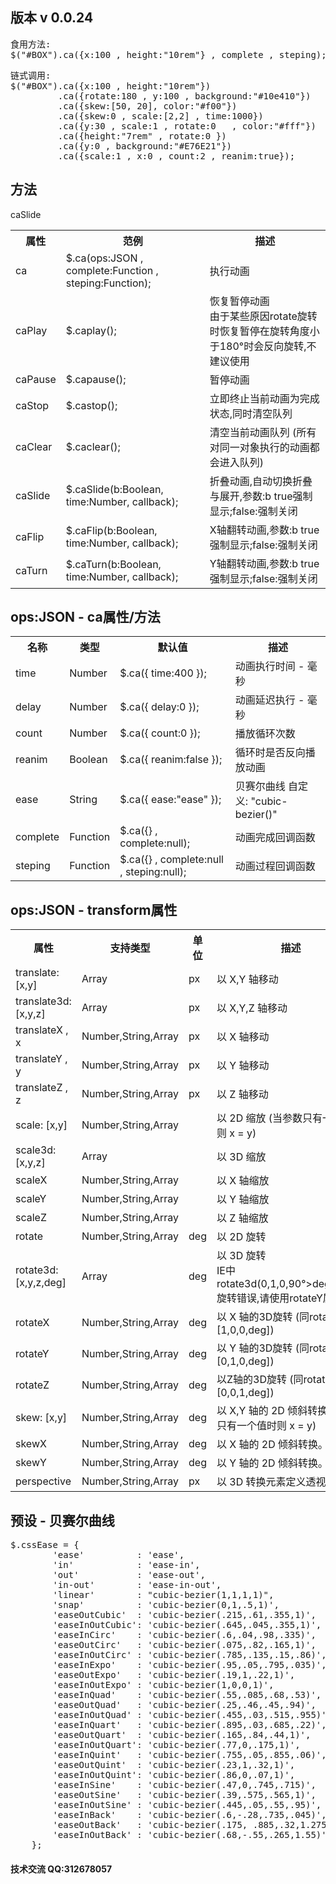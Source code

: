 <h2>版本  <spen>v 0.0.24</spen></h2>
<pre>
食用方法:
$("#BOX").ca({x:100 , height:"10rem"} , complete , steping);
</pre>
<pre>
链式调用:
$("#BOX").ca({x:100 , height:"10rem"})
         .ca({rotate:180 , y:100 , background:"#10e410"})
         .ca({skew:[50, 20], color:"#f00"})
         .ca({skew:0 , scale:[2,2] , time:1000})
         .ca({y:30 , scale:1 , rotate:0   , color:"#fff"})
         .ca({height:"7rem" , rotate:0 })
         .ca({y:0 , background:"#E76E21"})
         .ca({scale:1 , x:0 , count:2 , reanim:true});
</pre>
<h2>方法</h2>
<table>
            <tr>
                <th style="width:15%;">属性</th>
                <th >范例</th>
                <th>描述</th>
            </tr>
            <tr>
                <td>ca</td>
                <td>
                    $.ca(ops:JSON , complete:Function , steping:Function);
                </td>
                <td>执行动画</td>
            </tr>
            <tr>
                <td>caPlay</td>
                <td>$.caplay();</td>
                <td>
                    恢复暂停动画
                    <br>
                    <span class="am-text-danger">由于某些原因rotate旋转时恢复暂停在旋转角度小于180°时会反向旋转,不建议使用</span>
                </td>
            </tr>
            <tr>
                <td>caPause</td>
                <td>$.capause();</td>
                <td>暂停动画</td>
            </tr>
            <tr>
                <td>caStop</td>
                <td>$.castop();</td>
                <td>立即终止当前动画为完成状态,同时清空队列</td>
            </tr>
            <tr>
                <td>caClear</td>
                <td>$.caclear();</td>
                <td>清空当前动画队列 (所有对同一对象执行的动画都会进入队列)</td>
            </tr>caSlide
            <tr>
                <td>caSlide</td>
                <td>$.caSlide(b:Boolean, time:Number, callback);</td>
                <td>折叠动画,自动切换折叠与展开,参数:b true强制显示;false:强制关闭</td>
            </tr>
            <tr>
                <td>caFlip</td>
                <td>$.caFlip(b:Boolean, time:Number, callback);</td>
                <td>X轴翻转动画,参数:b true强制显示;false:强制关闭</td>
            </tr>
            <tr>
                <td>caTurn</td>
                <td>$.caTurn(b:Boolean, time:Number, callback);</td>
                <td>Y轴翻转动画,参数:b true强制显示;false:强制关闭</td>
            </tr>
</table>        
      
<h2>ops:JSON - ca属性/方法</h2>
<table>
<tr>
                    <th>名称</th>
                    <th>类型</th>
                    <th>默认值</th>
                    <th>描述</th>
                </tr>
                <tr>
                    <td>time</td>
                    <td>Number</td>
                    <td>
                        $.ca({ time:400 });
                    </td>
                    <td>动画执行时间 - 毫秒</td>
                </tr>
                <tr>
                    <td>delay</td>
                    <td>Number</td>
                    <td>$.ca({ delay:0 });</td>
                    <td>动画延迟执行 - 毫秒</td>
                </tr>
                <tr>
                    <td>count</td>
                    <td>Number</td>
                    <td>$.ca({ count:0 });</td>
                    <td>播放循环次数</td>
                </tr>
                <tr>
                    <td>reanim</td>
                    <td>Boolean</td>
                    <td>$.ca({ reanim:false });</td>
                    <td>循环时是否反向播放动画</td>
                </tr>
                <tr>
                    <td>ease</td>
                    <td>String</td>
                    <td>$.ca({ ease:"ease" });</td>
                    <td>贝赛尔曲线 自定义: "cubic-bezier()"</td>
                </tr>
                <tr>
                    <td>complete</td>
                    <td>Function</td>
                    <td>$.ca({} , complete:null);</td>
                    <td>动画完成回调函数</td>
                </tr>
                <tr>
                    <td>steping</td>
                    <td>Function</td>
                    <td>$.ca({} , complete:null , steping:null);</td>
                    <td>动画过程回调函数</td>
                </tr>               
</table>                        
<h2>ops:JSON - transform属性</h2>
<table>
                    <tr>
                        <th>属性</th>
                        <th>支持类型</th>
                        <th>单位</th>
                        <th>描述</th>
                    </tr>
                    <tr>
                        <td>translate: [x,y]</td>
                        <td>Array</td>
                        <td>px</td>
                        <td>以 X,Y 轴移动</td>
                    </tr>
                    <tr>
                        <td>translate3d: [x,y,z]</td>
                        <td>Array</td>
                        <td>px</td>
                        <td>以 X,Y,Z 轴移动</td>
                    </tr>
                    <tr>
                        <td>translateX , x</td>
                        <td>Number,String,Array</td>
                        <td>px</td>
                        <td>以 X 轴移动</td>
                    </tr>
                    <tr>
                        <td>translateY , y</td>
                        <td>Number,String,Array</td>
                        <td>px</td>
                        <td>以 Y 轴移动</td>
                    </tr>
                    <tr>
                        <td>translateZ , z</td>
                        <td>Number,String,Array</td>
                        <td>px</td>
                        <td>以 Z 轴移动</td>
                    </tr>
                    <tr>
                        <td>scale: [x,y]</td>
                        <td>Number,String,Array</td>
                        <td></td>
                        <td>以 2D 缩放 (当参数只有一个值时则 x = y)</td>
                    </tr>
                    <tr>
                        <td>scale3d: [x,y,z]</td>
                        <td>Array</td>
                        <td></td>
                        <td>以 3D 缩放</td>
                    </tr>
                    <tr>
                        <td>scaleX</td>
                        <td>Number,String,Array</td>
                        <td></td>
                        <td>以 X 轴缩放</td>
                    </tr>
                    <tr>
                        <td>scaleY</td>
                        <td>Number,String,Array</td>
                        <td></td>
                        <td>以 Y 轴缩放</td>
                    </tr>
                    <tr>
                        <td>scaleZ</td>
                        <td>Number,String,Array</td>
                        <td></td>
                        <td>以 Z 轴缩放</td>
                    </tr>
                    <tr>
                        <td>rotate</td>
                        <td>Number,String,Array</td>
                        <td>deg</td>
                        <td>以 2D 旋转</td>
                    </tr>
                    <tr>
                        <td>rotate3d: [x,y,z,deg]</td>
                        <td>Array</td>
                        <td>deg</td>
                        <td>以 3D 旋转 <br><span class="am-text-danger">IE中rotate3d(0,1,0,90°>deg<270°)旋转错误,请使用rotateY属性</span></td>
                    </tr>
                    <tr>
                        <td>rotateX</td>
                        <td>Number,String,Array</td>
                        <td>deg</td>
                        <td>以 X 轴的3D旋转 (同rotate3d:[1,0,0,deg])</td>
                    </tr>
                    <tr>
                        <td>rotateY</td>
                        <td>Number,String,Array</td>
                        <td>deg</td>
                        <td>以 Y 轴的3D旋转 (同rotate3d:[0,1,0,deg])</td>
                    </tr>
                    <tr>
                        <td>rotateZ</td>
                        <td>Number,String,Array</td>
                        <td>deg</td>
                        <td>以Z轴的3D旋转 (同rotate3d:[0,0,1,deg])</td>
                    </tr>
                    <tr>
                        <td>skew: [x,y]</td>
                        <td>Number,String,Array</td>
                        <td>deg</td>
                        <td>以 X,Y 轴的 2D 倾斜转换 (当参数只有一个值时则 x = y)</td>
                    </tr>
                    <tr>
                        <td>skewX</td>
                        <td>Number,String,Array</td>
                        <td>deg</td>
                        <td>以 X 轴的 2D 倾斜转换。</td>
                    </tr>
                    <tr>
                        <td>skewY</td>
                        <td>Number,String,Array</td>
                        <td>deg</td>
                        <td>以 Y 轴的 2D 倾斜转换。</td>
                    </tr>
                    <tr>
                        <td>perspective</td>
                        <td>Number,String,Array</td>
                        <td>px</td>
                        <td>以 3D 转换元素定义透视视图。</td>
                    </tr>
</table>
<h2>预设 - 贝赛尔曲线</h2>
<pre>
$.cssEase = {
        'ease'          : 'ease',
        'in'            : 'ease-in',
        'out'           : 'ease-out',
        'in-out'        : 'ease-in-out',
        'linear'        : "cubic-bezier(1,1,1,1)",
        'snap'          : 'cubic-bezier(0,1,.5,1)',
        'easeOutCubic'  : 'cubic-bezier(.215,.61,.355,1)',
        'easeInOutCubic': 'cubic-bezier(.645,.045,.355,1)',
        'easeInCirc'    : 'cubic-bezier(.6,.04,.98,.335)',
        'easeOutCirc'   : 'cubic-bezier(.075,.82,.165,1)',
        'easeInOutCirc' : 'cubic-bezier(.785,.135,.15,.86)',
        'easeInExpo'    : 'cubic-bezier(.95,.05,.795,.035)',
        'easeOutExpo'   : 'cubic-bezier(.19,1,.22,1)',
        'easeInOutExpo' : 'cubic-bezier(1,0,0,1)',
        'easeInQuad'    : 'cubic-bezier(.55,.085,.68,.53)',
        'easeOutQuad'   : 'cubic-bezier(.25,.46,.45,.94)',
        'easeInOutQuad' : 'cubic-bezier(.455,.03,.515,.955)',
        'easeInQuart'   : 'cubic-bezier(.895,.03,.685,.22)',
        'easeOutQuart'  : 'cubic-bezier(.165,.84,.44,1)',
        'easeInOutQuart': 'cubic-bezier(.77,0,.175,1)',
        'easeInQuint'   : 'cubic-bezier(.755,.05,.855,.06)',
        'easeOutQuint'  : 'cubic-bezier(.23,1,.32,1)',
        'easeInOutQuint': 'cubic-bezier(.86,0,.07,1)',
        'easeInSine'    : 'cubic-bezier(.47,0,.745,.715)',
        'easeOutSine'   : 'cubic-bezier(.39,.575,.565,1)',
        'easeInOutSine' : 'cubic-bezier(.445,.05,.55,.95)',
        'easeInBack'    : 'cubic-bezier(.6,-.28,.735,.045)',
        'easeOutBack'   : 'cubic-bezier(.175, .885,.32,1.275)',
        'easeInOutBack' : 'cubic-bezier(.68,-.55,.265,1.55)'
    };
</pre>

<h4>技术交流 QQ:312678057</h4>
